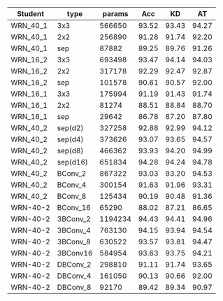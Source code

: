 | Student | type    | params     | Acc   | KD    | AT    |
|---------|---------|------------|-------|-------|-------|
|WRN_40_1 | 3x3     |  	566650   | 93.52 | 93.43 | 94.27 | 
|WRN_40_1 | 2x2     |   256890   | 91.28 | 91.74 | 92.20 |
|WRN_40_1 | sep     |   87882    | 89.25 | 89.76 | 91.26 | 
|WRN_16_2 | 3x3     |   693498   | 93.47 | 94.14 | 94.03 |
|WRN_16_2 | 2x2     |   317178   | 92.29 | 92.47 | 92.87 | 
|WRN_16_2 | sep     |   101578   | 90.61 | 90.57 | 92.00 | 
|WRN_16_1 | 3x3     |   175994   | 91.19 | 91.43 | 91.74 | 
|WRN_16_1 | 2x2     |   81274    | 88.51 | 88.84 | 88.70 |
|WRN_16_1 | sep     |   29642    | 86.78 | 87.20 | 87.80 | *
|WRN_40_2 | sep(d2) |   327258   | 92.88 | 92.99 | 94.12 |
|WRN_40_2 | sep(d4) |   373626   | 93.07 | 93.65 | 94.57 |
|WRN_40_2 | sep(d8) |   466362   | 93.93 | 94.20 | 94.99 |
|WRN_40_2 | sep(d16)|   651834   | 94.28 | 94.24 | 94.78 |
|WRN_40_2 | BConv_2 |   867322   | 93.03 | 93.20 | 94.53 |
|WRN_40_2 | BConv_4 |   300154   | 91.63 | 91.96 | 93.31 |
|WRN_40_2 | BConv_8 |   125434   | 90.19 | 90.48 | 91.36 |
|WRN-40-2 | BConv_16|   65290    | 88.02 | 87.21 | 86.65 |
|WRN-40-2 | 3BConv_2|   1194234  | 94.43 | 94.41 | 94.96 |
|WRN-40-2 | 3BConv_4|   763130   | 94.15 | 93.94 | 94.54 |
|WRN-40-2 | 3BConv_8|   630522   | 93.57 | 93.81 | 94.47 |
|WRN-40-2 | 3BConv16|   584954   | 93.63 | 93.75 | 94.21 |
|WRN-40-2 | DBConv_2|   298810   | 91.11 | 91.74 | 93.65 |
|WRN-40-2 | DBConv_4|   161050   | 90.13 | 90.66 | 92.00 |
|WRN-40-2 | DBConv_8|   92170    | 89.42 | 89.34 | 90.97 |
